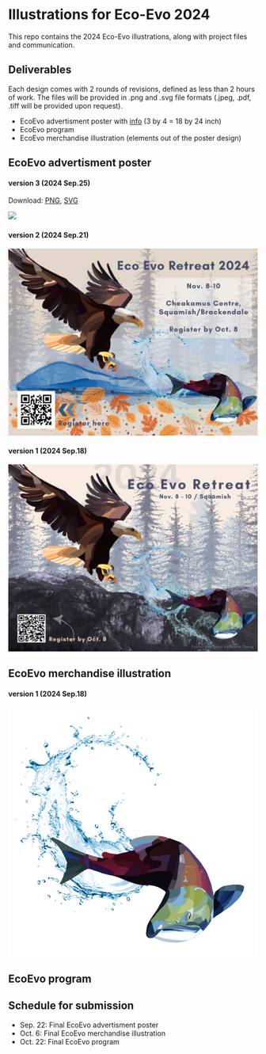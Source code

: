 # Illustrations for Eco-Evo 2024
This repo contains the 2024 Eco-Evo illustrations, along with project files and communication.

## Deliverables

Each design comes with 2 rounds of revisions, defined as less than 2 hours of work. The files will be provided in .png and .svg file formats (.jpeg, .pdf, .tiff will be provided upon request).
- EcoEvo advertisment poster with [info](./docs/EcoEvo_advertisment_poster_text.md) (3 by 4 = 18 by 24 inch)
- EcoEvo program
- EcoEvo merchandise illustration (elements out of the poster design)


## EcoEvo advertisment poster

#### version 3 (2024 Sep.25)
Download: [PNG](./docs/product/ecoevo_poster_v3.png), [SVG](./docs/product/ecoevo_poster_v3.svg)

![](./docs/product/ecoevo_poster_v3.png)

#### version 2 (2024 Sep.21)

![](./docs/product/ecoevo_poster_v2.jpg)

#### version 1 (2024 Sep.18)

![](./docs/product/Eco-Evo%20poster_v1.jpg)

## EcoEvo merchandise illustration

#### version 1 (2024 Sep.18)

![](/docs/product/merchandise_v1_2.png)


## EcoEvo program

## Schedule for submission
- Sep. 22: Final EcoEvo advertisment poster
- Oct. 6: Final EcoEvo merchandise illustration
- Oct. 22: Final EcoEvo program

